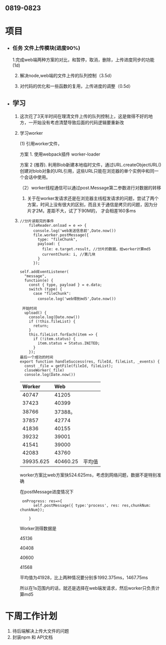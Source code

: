 ## 0819-0823

# 项目

- ### 任务 文件上传模块(进度90%)

    1.完成web端两种方案的对比，和暂停，取消，删除，上传进度同步的功能(1d)

  2. 解决node,web端的文件上传的队列控制（3.5d）

  3. 对代码的优化和一些函数的复用，上传进度的调整（0.5d）

- ## 学习

  1. 这次花了3天半时间在理清文件上传的队列控制上，这是做得不好的地方，一开始没有考虑清楚导致后面的代码逻辑要重新改

  2. 学习worker

     (1)   引用worker文件，

     方案 1. 使用webpack插件 worker-loader

     方案 2 (推荐). 利用Blob新建本地临时文件，通过URL.createObjectURL()创建对blob对象的URL引用，这些URL只能在浏览器的单个实例中和同一个会话中使用。

     （2）worker线程通信可以通过post.Message第二参数进行对数据的转移

     1. 关于在worker发请求还是在浏览器主线程发请求的问题，尝试了两个方案，时间上没有很大的区别，而且关于通信是拷贝的问题，因为分片才2M，差距不大，试了下90M的， 才会相差160多ms

  3. ```
     //分片读取完的事件
         fileReader.onload = e => {
           console.log('web发送信息前',Date.now())
           file.worker.postMessage({
             type: "fileChunk",
             payload: {
               file: e.target.result, //分片的数据，给worker计算md5
               currentChunk: i, //第几块
             }
           });
     ```

     ```
     self.addEventListener(
       "message",
       function(e) {
         const { type, payload } = e.data;
         switch (type) {
           case "fileChunk":
             console.log('web得到md5',Date.now())
     ```

     

     

     ```
      开始时间
       upload() {
         console.log(Date.now())
         if (!this.fileList) {
           return;
         }
         this.fileList.forEach(item => {
           if (!item.status) {
             item.status = Status.INITED;
           }
         });
     最后一个成功的时间
     export function handleSuccess(res, fileId, fileList, _events) {
       const _file = getFile(fileId, fileList);
       closeWorker(_file)
       console.log(Date.now())
     ```

     | Worker    | Web      |        |
     | :-------- | :------- | ------ |
     | 40747     | 41205    |        |
     | 37423     | 40399    |        |
     | 38766     | 37388。  |        |
     | 37857     | 42774    |        |
     | 41836     | 40155    |        |
     | 39232     | 39001    |        |
     | 41541     | 39000    |        |
     | 42083     | 43760    |        |
     | 39935.625 | 40460.25 | 平均值 |

     worker方案比web方案快524.625ms，考虑到网络问题，数据不是特别准确

     在postMessage进度情况下

     ```
      onProgress: res=>{
           self.postMessage({ type:'process', res: res,chunkNum: chunkNum});
     
         }
     ```

     Worker测得数据是

     45136

     40408

     40600

     41568

     平均值为41928，比上两种情况要分别多1992.375ms，1467.75ms

     所以在1s范围内的话，就还是选择在web端发请求，然后worker只负责计算md5

# 下周工作计划

1. 待后端解决上传大文件的问题
2. 封装npm 和 API文档





